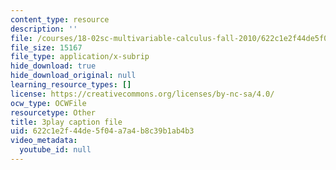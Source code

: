 ```yaml
---
content_type: resource
description: ''
file: /courses/18-02sc-multivariable-calculus-fall-2010/622c1e2f44de5f04a7a4b8c39b1ab4b3_P6fOgkC5kvc.vtt
file_size: 15167
file_type: application/x-subrip
hide_download: true
hide_download_original: null
learning_resource_types: []
license: https://creativecommons.org/licenses/by-nc-sa/4.0/
ocw_type: OCWFile
resourcetype: Other
title: 3play caption file
uid: 622c1e2f-44de-5f04-a7a4-b8c39b1ab4b3
video_metadata:
  youtube_id: null
---
```


